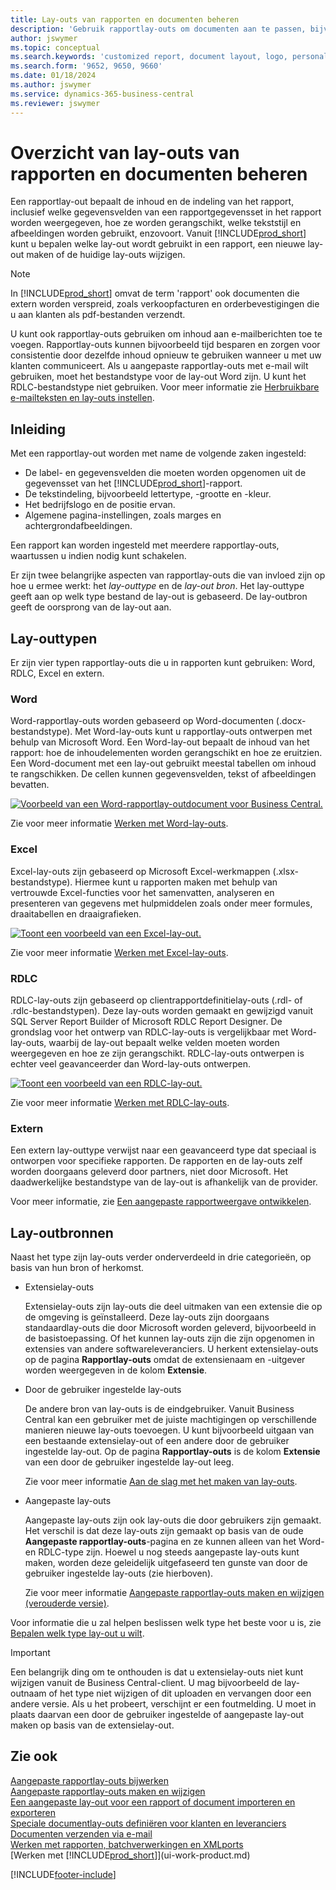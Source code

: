 ```yaml
---
title: Lay-outs van rapporten en documenten beheren
description: 'Gebruik rapportlay-outs om documenten aan te passen, bijvoorbeeld om het lettertype of logo aan te passen of pagina-instellingen of PDF-bestanden die u naar klanten verzendt.'
author: jswymer
ms.topic: conceptual
ms.search.keywords: 'customized report, document layout, logo, personalize'
ms.search.form: '9652, 9650, 9660'
ms.date: 01/18/2024
ms.author: jswymer
ms.service: dynamics-365-business-central
ms.reviewer: jswymer
---
```

# <a name="report-and-document-layouts-overview"></a>Overzicht van lay-outs van rapporten en documenten beheren

Een rapportlay-out bepaalt de inhoud en de indeling van het rapport, inclusief welke gegevensvelden van een rapportgegevensset in het rapport worden weergegeven, hoe ze worden gerangschikt, welke tekststijl en afbeeldingen worden gebruikt, enzovoort. Vanuit [!INCLUDE[prod_short](includes/prod_short.md)] kunt u bepalen welke lay-out wordt gebruikt in een rapport, een nieuwe lay-out maken of de huidige lay-outs wijzigen.

> [!NOTE]  
> In [!INCLUDE[prod_short](includes/prod_short.md)] omvat de term 'rapport' ook documenten die extern worden verspreid, zoals verkoopfacturen en orderbevestigingen die u aan klanten als pdf-bestanden verzendt.

U kunt ook rapportlay-outs gebruiken om inhoud aan e-mailberichten toe te voegen. Rapportlay-outs kunnen bijvoorbeeld tijd besparen en zorgen voor consistentie door dezelfde inhoud opnieuw te gebruiken wanneer u met uw klanten communiceert. Als u aangepaste rapportlay-outs met e-mail wilt gebruiken, moet het bestandstype voor de lay-out Word zijn. U kunt het RDLC-bestandstype niet gebruiken. Voor meer informatie zie [Herbruikbare e-mailteksten en lay-outs instellen](admin-how-setup-email.md#set-up-reusable-email-texts-and-layouts). 

## <a name="introduction"></a>Inleiding

Met een rapportlay-out worden met name de volgende zaken ingesteld:

* De label- en gegevensvelden die moeten worden opgenomen uit de gegevensset van het [!INCLUDE[prod_short](includes/prod_short.md)]-rapport.
* De tekstindeling, bijvoorbeeld lettertype, -grootte en -kleur.
* Het bedrijfslogo en de positie ervan.
* Algemene pagina-instellingen, zoals marges en achtergrondafbeeldingen.

Een rapport kan worden ingesteld met meerdere rapportlay-outs, waartussen u indien nodig kunt schakelen. 

<!--You can use one of the built-in report layouts or you can create custom report layouts and assign them to your reports as needed. For more information, see [Create a Custom Report or Document Layout](ui-how-create-custom-report-layout.md).-->

Er zijn twee belangrijke aspecten van rapportlay-outs die van invloed zijn op hoe u ermee werkt: het *lay-outtype* en de *lay-out bron*. Het lay-outtype geeft aan op welk type bestand de lay-out is gebaseerd. De lay-outbron geeft de oorsprong van de lay-out aan.

## <a name="layout-types"></a>Lay-outtypen

Er zijn vier typen rapportlay-outs die u in rapporten kunt gebruiken: Word, RDLC, Excel en extern.

### <a name="word"></a>Word

Word-rapportlay-outs worden gebaseerd op Word-documenten (.docx-bestandstype). Met Word-lay-outs kunt u rapportlay-outs ontwerpen met behulp van Microsoft Word. Een Word-lay-out bepaalt de inhoud van het rapport: hoe de inhoudelementen worden gerangschikt en hoe ze eruitzien. Een Word-document met een lay-out gebruikt meestal tabellen om inhoud te rangschikken. De cellen kunnen gegevensvelden, tekst of afbeeldingen bevatten.

[![Voorbeeld van een Word-rapportlay-outdocument voor Business Central.](media/word-layout-overview.png)](media/word-layout-overview.png#lightbox) 

<!--![Example of a word report layout document for Business Central.](media/nav_wordreportlayout_edit_in_word_example.png) -->

Zie voor meer informatie [Werken met Word-lay-outs](ui-how-add-fields-word-report-layout.md).

### <a name="excel"></a>Excel

Excel-lay-outs zijn gebaseerd op Microsoft Excel-werkmappen (.xlsx-bestandstype). Hiermee kunt u rapporten maken met behulp van vertrouwde Excel-functies voor het samenvatten, analyseren en presenteren van gegevens met hulpmiddelen zoals onder meer formules, draaitabellen en draaigrafieken.

[![Toont een voorbeeld van een Excel-lay-out.](media/excel-layout-2.png)](media/excel-layout-2.png#lightbox)

Zie voor meer informatie [Werken met Excel-lay-outs](ui-excel-report-layouts.md).

### <a name="rdlc"></a>RDLC

RDLC-lay-outs zijn gebaseerd op clientrapportdefinitielay-outs (.rdl- of .rdlc-bestandstypen). Deze lay-outs worden gemaakt en gewijzigd vanuit SQL Server Report Builder of Microsoft RDLC Report Designer. De grondslag voor het ontwerp van RDLC-lay-outs is vergelijkbaar met Word-lay-outs, waarbij de lay-out bepaalt welke velden moeten worden weergegeven en hoe ze zijn gerangschikt. RDLC-lay-outs ontwerpen is echter veel geavanceerder dan Word-lay-outs ontwerpen.

[![Toont een voorbeeld van een RDLC-lay-out.](media/rdlc-layout-overview.png)](media/rdlc-layout-overview.png#lightbox)

Zie voor meer informatie [Werken met RDLC-lay-outs](ui-rdlc-report-layouts.md).

### <a name="external"></a>Extern

Een extern lay-outtype verwijst naar een geavanceerd type dat speciaal is ontworpen voor specifieke rapporten. De rapporten en de lay-outs zelf worden doorgaans geleverd door partners, niet door Microsoft. Het daadwerkelijke bestandstype van de lay-out is afhankelijk van de provider.

Voor meer informatie, zie [Een aangepaste rapportweergave ontwikkelen](/dynamics365/business-central/dev-itpro/developer/devenv-report-custom-render).

## <a name="layout-sources"></a>Lay-outbronnen

Naast het type zijn lay-outs verder onderverdeeld in drie categorieën, op basis van hun bron of herkomst.

* Extensielay-outs

   Extensielay-outs zijn lay-outs die deel uitmaken van een extensie die op de omgeving is geïnstalleerd. Deze lay-outs zijn doorgaans standaardlay-outs die door Microsoft worden geleverd, bijvoorbeeld in de basistoepassing. Of het kunnen lay-outs zijn die zijn opgenomen in extensies van andere softwareleveranciers. U herkent extensielay-outs op de pagina **Rapportlay-outs** omdat de extensienaam en -uitgever worden weergegeven in de kolom **Extensie**.

* Door de gebruiker ingestelde lay-outs

   De andere bron van lay-outs is de eindgebruiker. Vanuit Business Central kan een gebruiker met de juiste machtigingen op verschillende manieren nieuwe lay-outs toevoegen. U kunt bijvoorbeeld uitgaan van een bestaande extensielay-out of een andere door de gebruiker ingestelde lay-out. Op de pagina **Rapportlay-outs** is de kolom **Extensie** van een door de gebruiker ingestelde lay-out leeg.

   Zie voor meer informatie [Aan de slag met het maken van lay-outs](ui-get-started-layouts.md).

* Aangepaste lay-outs

  Aangepaste lay-outs zijn ook lay-outs die door gebruikers zijn gemaakt. Het verschil is dat deze lay-outs zijn gemaakt op basis van de oude **Aangepaste rapportlay-outs**-pagina en ze kunnen alleen van het Word- en RDLC-type zijn. Hoewel u nog steeds aangepaste lay-outs kunt maken, worden deze geleidelijk uitgefaseerd ten gunste van door de gebruiker ingestelde lay-outs (zie hierboven).

  Zie voor meer informatie [Aangepaste rapportlay-outs maken en wijzigen (verouderde versie)](ui-how-create-custom-report-layout.md).

Voor informatie die u zal helpen beslissen welk type het beste voor u is, zie [Bepalen welk type lay-out u wilt](ui-get-started-layouts.md#decide).

> [!IMPORTANT]
> Een belangrijk ding om te onthouden is dat u extensielay-outs niet kunt wijzigen vanuit de Business Central-client. U mag bijvoorbeeld de lay-outnaam of het type niet wijzigen of dit uploaden en vervangen door een andere versie. Als u het probeert, verschijnt er een foutmelding. U moet in plaats daarvan een door de gebruiker ingestelde of aangepaste lay-out maken op basis van de extensielay-out.

<!--
### <a name="built-in-and-custom-report-layouts"></a>Built-in and custom report layouts



[!INCLUDE[prod_short](includes/prod_short.md)] includes several built-in layouts. Built-in layouts are predefined layouts that are designed for specific reports. [!INCLUDE[prod_short](includes/prod_short.md)] reports will have a built-in layout as either an RDLC report layout, Word report layout, or in some cases both. You can’t modify a built-in report layout from [!INCLUDE[prod_short](includes/prod_short.md)] but you use them as a starting point for building your own custom report layouts.

Custom layouts are report layouts that you design to change the appearance of a report. You typically create a custom layout based on a built-in layout, but you can create them from scratch or from a copy of an existing custom layout. Custom layouts enable you to have multiple layouts for the same report, which you switch among as needed. For example, you can have different layouts for each [!INCLUDE[prod_short](includes/prod_short.md)] company, or you can have different layouts for the same company for specific occasions or events, like a special campaign or holiday season.


Deciding on whether to use a Word, Excel, or RDLC layout type will depend on how you want the generated report to look and your knowledge of tools for creating the layouts, like Word, Excel, and SQL Server Report Builder.

* The general design concepts for Word and RDLC layouts are similar. However each type has certain design features that affect how the generated report appears in [!INCLUDE[prod_short](includes/prod_short.md)]. This means that the same report might look different when using the Word report layout compared to the RDLC report layout.

* The process for setting up Word, Excel, and RDLC report layouts on reports is the same. The main difference is in the way you modify the layouts. Word and especially Excel layouts are typically easier to create and modify than RDLC report layouts because you use Word and Excel. RDLC report layouts are modified by using SQL Server Report builder, which targets more advanced users.

* Not all reports and document have a dataset that is optimized for use with an Excel layout. For example, aggregations and complex calculations work best with RDLC or Word layouts. The same is true for documents.

For information about how to switch the layout currently used on a report, see [Set the Layout Used by a Report](ui-set-report-layout.md).

-->
## <a name="see-also"></a>Zie ook

[Aangepaste rapportlay-outs bijwerken](ui-update-report-layouts.md)  
[Aangepaste rapportlay-outs maken en wijzigen](ui-how-create-custom-report-layout.md)  
[Een aangepaste lay-out voor een rapport of document importeren en exporteren](ui-how-import-and-export-report-layout.md)  
[Speciale documentlay-outs definiëren voor klanten en leveranciers](ui-define-customer-vendor-document-layouts.md)  
[Documenten verzenden via e-mail](ui-how-send-documents-email.md)  
[Werken met rapporten, batchverwerkingen en XMLports](ui-work-report.md)  
[Werken met [!INCLUDE[prod_short](includes/prod_short.md)]](ui-work-product.md)  


[!INCLUDE[footer-include](includes/footer-banner.md)]
